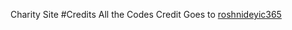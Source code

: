 Charity Site
#Credits
All the Codes Credit Goes to [roshnideyic365](https://github.com/roshnideyic365/Charity-Jet--Donation-Website)
